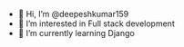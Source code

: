 - 👋 Hi, I’m @deepeshkumar159
- 👀 I’m interested in Full stack development
- 🌱 I’m currently learning Django

<!---
deepeshkumar159/deepeshkumar159 is a ✨ special ✨ repository because its `README.md` (this file) appears on your GitHub profile.
You can click the Preview link to take a look at your changes.
--->
